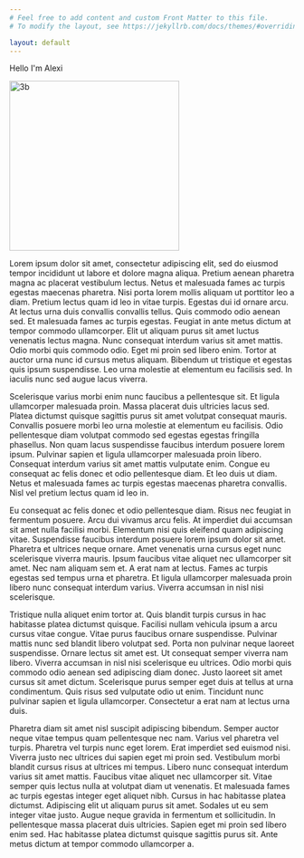 ```yaml
---
# Feel free to add content and custom Front Matter to this file.
# To modify the layout, see https://jekyllrb.com/docs/themes/#overriding-theme-defaults

layout: default
---
```


Hello I'm Alexi

<img src="https://alexikaruna.com/assets/images/3_billion_heartbeats_cover_final_web.jpg" alt="3b" style="width:300px;" /> 

Lorem ipsum dolor sit amet, consectetur adipiscing elit, sed do eiusmod tempor incididunt ut labore et dolore magna aliqua. Pretium aenean pharetra magna ac placerat vestibulum lectus. Netus et malesuada fames ac turpis egestas maecenas pharetra. Nisi porta lorem mollis aliquam ut porttitor leo a diam. Pretium lectus quam id leo in vitae turpis. Egestas dui id ornare arcu. At lectus urna duis convallis convallis tellus. Quis commodo odio aenean sed. Et malesuada fames ac turpis egestas. Feugiat in ante metus dictum at tempor commodo ullamcorper. Elit ut aliquam purus sit amet luctus venenatis lectus magna. Nunc consequat interdum varius sit amet mattis. Odio morbi quis commodo odio. Eget mi proin sed libero enim. Tortor at auctor urna nunc id cursus metus aliquam. Bibendum ut tristique et egestas quis ipsum suspendisse. Leo urna molestie at elementum eu facilisis sed. In iaculis nunc sed augue lacus viverra.

Scelerisque varius morbi enim nunc faucibus a pellentesque sit. Et ligula ullamcorper malesuada proin. Massa placerat duis ultricies lacus sed. Platea dictumst quisque sagittis purus sit amet volutpat consequat mauris. Convallis posuere morbi leo urna molestie at elementum eu facilisis. Odio pellentesque diam volutpat commodo sed egestas egestas fringilla phasellus. Non quam lacus suspendisse faucibus interdum posuere lorem ipsum. Pulvinar sapien et ligula ullamcorper malesuada proin libero. Consequat interdum varius sit amet mattis vulputate enim. Congue eu consequat ac felis donec et odio pellentesque diam. Et leo duis ut diam. Netus et malesuada fames ac turpis egestas maecenas pharetra convallis. Nisl vel pretium lectus quam id leo in.

Eu consequat ac felis donec et odio pellentesque diam. Risus nec feugiat in fermentum posuere. Arcu dui vivamus arcu felis. At imperdiet dui accumsan sit amet nulla facilisi morbi. Elementum nisi quis eleifend quam adipiscing vitae. Suspendisse faucibus interdum posuere lorem ipsum dolor sit amet. Pharetra et ultrices neque ornare. Amet venenatis urna cursus eget nunc scelerisque viverra mauris. Ipsum faucibus vitae aliquet nec ullamcorper sit amet. Nec nam aliquam sem et. A erat nam at lectus. Fames ac turpis egestas sed tempus urna et pharetra. Et ligula ullamcorper malesuada proin libero nunc consequat interdum varius. Viverra accumsan in nisl nisi scelerisque.

Tristique nulla aliquet enim tortor at. Quis blandit turpis cursus in hac habitasse platea dictumst quisque. Facilisi nullam vehicula ipsum a arcu cursus vitae congue. Vitae purus faucibus ornare suspendisse. Pulvinar mattis nunc sed blandit libero volutpat sed. Porta non pulvinar neque laoreet suspendisse. Ornare lectus sit amet est. Ut consequat semper viverra nam libero. Viverra accumsan in nisl nisi scelerisque eu ultrices. Odio morbi quis commodo odio aenean sed adipiscing diam donec. Justo laoreet sit amet cursus sit amet dictum. Scelerisque purus semper eget duis at tellus at urna condimentum. Quis risus sed vulputate odio ut enim. Tincidunt nunc pulvinar sapien et ligula ullamcorper. Consectetur a erat nam at lectus urna duis.

Pharetra diam sit amet nisl suscipit adipiscing bibendum. Semper auctor neque vitae tempus quam pellentesque nec nam. Varius vel pharetra vel turpis. Pharetra vel turpis nunc eget lorem. Erat imperdiet sed euismod nisi. Viverra justo nec ultrices dui sapien eget mi proin sed. Vestibulum morbi blandit cursus risus at ultrices mi tempus. Libero nunc consequat interdum varius sit amet mattis. Faucibus vitae aliquet nec ullamcorper sit. Vitae semper quis lectus nulla at volutpat diam ut venenatis. Et malesuada fames ac turpis egestas integer eget aliquet nibh. Cursus in hac habitasse platea dictumst. Adipiscing elit ut aliquam purus sit amet. Sodales ut eu sem integer vitae justo. Augue neque gravida in fermentum et sollicitudin. In pellentesque massa placerat duis ultricies. Sapien eget mi proin sed libero enim sed. Hac habitasse platea dictumst quisque sagittis purus sit. Ante metus dictum at tempor commodo ullamcorper a.

